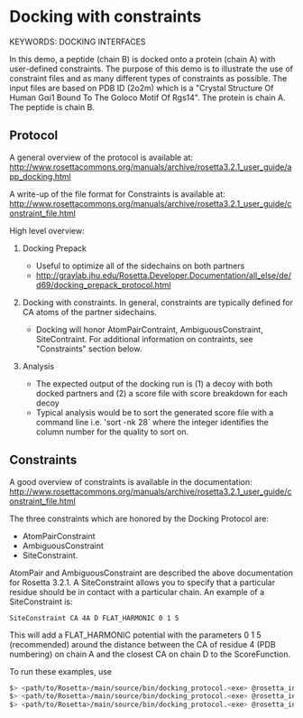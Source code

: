 Docking with constraints
========================

KEYWORDS: DOCKING INTERFACES

In this demo, a peptide (chain B) is docked onto a protein (chain A) with 
user-defined constraints. The purpose of this demo is to illustrate the use of 
constraint files and as many different types of constraints as possible. The 
input files are based on PDB ID (2o2m) which is a "Crystal Structure Of Human 
Gαi1 Bound To The Goloco Motif Of Rgs14". The protein is chain A. The peptide 
is chain B. 

Protocol
--------

A general overview of the protocol is available at:  
http://www.rosettacommons.org/manuals/archive/rosetta3.2.1_user_guide/app_docking.html

A write-up of the file format for Constraints is available at:  
http://www.rosettacommons.org/manuals/archive/rosetta3.2.1_user_guide/constraint_file.html

High level overview:

1. Docking Prepack
    - Useful to optimize all of the sidechains on both partners
    - http://graylab.jhu.edu/Rosetta.Developer.Documentation/all_else/de/d69/docking_prepack_protocol.html

2. Docking with constraints. In general, constraints are typically defined for CA atoms of the partner sidechains.
    - Docking will honor AtomPairContraint, AmbiguousConstraint, SiteContraint. 
      For additional information on contraints, see "Constraints" section 
      below. 

3. Analysis
    - The expected output of the docking run is (1) a decoy with both docked 
      partners and (2) a score file with score breakdown for each decoy 
    - Typical analysis would be to sort the generated score file with a command 
      line i.e. 'sort -nk 28` where the integer identifies the column number 
      for the quality to sort on.

Constraints
-----------

A good overview of constraints is available in the documentation:  
http://www.rosettacommons.org/manuals/archive/rosetta3.2.1_user_guide/constraint_file.html

The three constraints which are honored by the Docking Protocol are: 

* AtomPairConstraint
* AmbiguousConstraint
* SiteConstraint.

AtomPair and AmbiguousConstraint are described the above documentation for 
Rosetta 3.2.1.  A SiteConstraint allows you to specify that a particular 
residue should be in contact with a particular chain. An example of a 
SiteConstraint is:

    SiteConstraint CA 4A D FLAT_HARMONIC 0 1 5

This will add a FLAT_HARMONIC potential with the parameters 0 1 5 (recommended) 
around the distance between the CA of residue 4 (PDB numbering) on chain A and 
the closest CA on chain D to the ScoreFunction. 

To run these examples, use
```bash
$> <path/to/Rosetta>/main/source/bin/docking_protocol.<exe> @rosetta_inputs/options
$> <path/to/Rosetta>/main/source/bin/docking_protocol.<exe> @rosetta_inputs/options.constraint_ambiguous
$> <path/to/Rosetta>/main/source/bin/docking_protocol.<exe> @rosetta_inputs/options_wo_constraints
```

